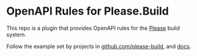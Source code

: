 # OpenAPI Rules for Please.Build

This repo is a plugin that provides OpenAPI rules for the
[Please](https://please.build) build system.

Follow the example set by projects in
[github.com/please-build](https://github.com/please-build), and
[docs](https://please.build/config.html#plugindefinition).
